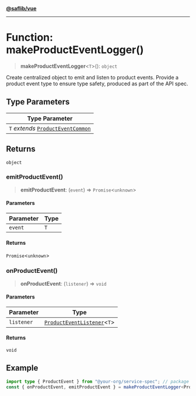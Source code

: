 [**@saflib/vue**](../../../index.md)

***

# Function: makeProductEventLogger()

> **makeProductEventLogger**\<`T`\>(): `object`

Create centralized object to emit and listen to product events. Provide a product event type to ensure type safety, produced as part of the API spec.

## Type Parameters

| Type Parameter |
| ------ |
| `T` *extends* [`ProductEventCommon`](../type-aliases/ProductEventCommon.md) |

## Returns

`object`

### emitProductEvent()

> **emitProductEvent**: (`event`) => `Promise`\<`unknown`\>

#### Parameters

| Parameter | Type |
| ------ | ------ |
| `event` | `T` |

#### Returns

`Promise`\<`unknown`\>

### onProductEvent()

> **onProductEvent**: (`listener`) => `void`

#### Parameters

| Parameter | Type |
| ------ | ------ |
| `listener` | [`ProductEventListener`](../type-aliases/ProductEventListener.md)\<`T`\> |

#### Returns

`void`

## Example

```ts
import type { ProductEvent } from "@your-org/service-spec"; // package using @saflib/openapi
const { onProductEvent, emitProductEvent } = makeProductEventLogger<ProductEvent>();
```
